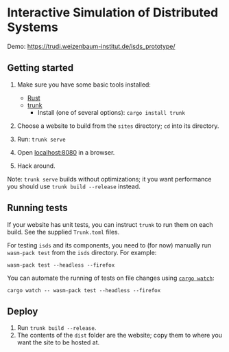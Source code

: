 # Interactive Simulation of Distributed Systems

Demo: https://trudi.weizenbaum-institut.de/isds_prototype/

## Getting started

1. Make sure you have some basic tools installed:

   - [Rust](https://www.rust-lang.org/learn/get-started)
   - [trunk](https://trunkrs.dev/)
     - Install (one of several options): `cargo install trunk`

1. Choose a website to build from the `sites` directory; `cd` into its directory.
1. Run: `trunk serve`
1. Open [localhost:8080](http://localhost:8080) in a browser.
1. Hack around.

Note: `trunk serve` builds without optimizations; it you want performance you should use `trunk build --release` instead.

## Running tests

If your website has unit tests, you can instruct `trunk` to run them on each build. See the supplied `Trunk.toml` files.

For testing `isds` and its components, you need to (for now) manually run `wasm-pack test` from the `isds` directory. For example:

`wasm-pack test --headless --firefox`

You can automate the running of tests on file changes using [`cargo watch`](https://crates.io/crates/cargo-watch):

`cargo watch -- wasm-pack test --headless --firefox`

## Deploy

1. Run `trunk build --release`.
1. The contents of the `dist` folder are the website; copy them to where you want the site to be hosted at.
